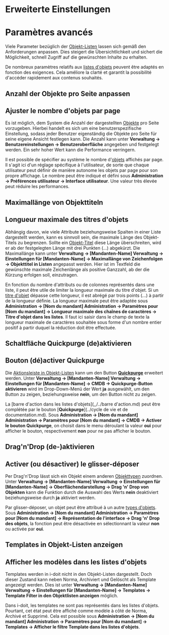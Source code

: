<!-- TRANSLATED by md-translate -->
# Erweiterte Einstellungen

# Paramètres avancés

Viele Parameter bezüglich der [Objekt-Listen](index.md) lassen sich gemäß den Anforderungen anpassen. Dies steigert die Übersichtlichkeit und sichert die Möglichkeit, schnell Zugriff auf die gewünschten Inhalte zu erhalten.

De nombreux paramètres relatifs aux [listes d'objets](index.md) peuvent être adaptés en fonction des exigences. Cela améliore la clarté et garantit la possibilité d'accéder rapidement aux contenus souhaités.

## Anzahl der Objekte pro Seite anpassen

## Ajuster le nombre d'objets par page

Es ist möglich, dem System die Anzahl der dargestellten [Objekte](../struktur-it-dokumentation.md) pro Seite vorzugeben. Hierbei handelt es sich um eine benutzerspezifische Einstellung, sodass jeder Benutzer eigenständig die Objekte pro Seite für seine eigene Ansicht festlegen kann. Die Anzahl kann unter **Verwaltung → Benutzereinstellungen → Benutzeroberfläche**  angegeben und festgelegt werden. Ein sehr hoher Wert kann die Performance verringern.

Il est possible de spécifier au système le nombre d'[objets](../structure-it-documentation.md) affichés par page. Il s'agit ici d'un réglage spécifique à l'utilisateur, de sorte que chaque utilisateur peut définir de manière autonome les objets par page pour son propre affichage. Le nombre peut être indiqué et défini sous **Administration → Préférences utilisateur → Interface utilisateur**. Une valeur très élevée peut réduire les performances.

## Maximallänge von Objekttiteln

## Longueur maximale des titres d'objets

Abhängig davon, wie viele Attribute beziehungsweise Spalten in einer Liste dargestellt werden, kann es sinnvoll sein, die maximale Länge des Objekt-Titels zu begrenzen. Sollte ein [Objekt-Titel](../eindeutige-referenzierungen.md) diese Länge überschreiten, wird er ab der festgelegten Länge mit drei Punkten (...) abgekürzt. Die Maximallänge kann unter **Verwaltung → [Mandanten-Name] Verwaltung → Einstellungen für [Mandanten-Name] → Maximallänge von Zeichenfolgen → Objekttitel in Listen** angepasst werden. Hier ist im Textfeld die gewünschte maximale Zeichenlänge als positive Ganzzahl, ab der die Kürzung erfolgen soll, einzutragen.

En fonction du nombre d'attributs ou de colonnes représentés dans une liste, il peut être utile de limiter la longueur maximale du titre d'objet. Si un [titre d'objet](../références-uniques.md) dépasse cette longueur, il est abrégé par trois points (...) à partir de la longueur définie. La longueur maximale peut être adaptée sous **Administration → [Nom du mandant] Administration → Paramètres pour [Nom du mandant] → Longueur maximale des chaînes de caractères → Titre d'objet dans les listes**. Il faut ici saisir dans le champ de texte la longueur maximale de caractères souhaitée sous forme d'un nombre entier positif à partir duquel la réduction doit être effectuée.

## Schaltfläche Quickpurge (de)aktivieren

## Bouton (dé)activer Quickpurge

Die [Aktionsleiste in Objekt-Listen](,,/../aktionsleiste.md) kann um den Button [**Quickpurge**](../lebens-und-dokumentationszyklus.md) erweitert werden. Unter **Verwaltung → [Mandanten-Name] Verwaltung → Einstellungen für [Mandanten-Name] → CMDB → Quickpurge-Button aktivieren** wird im Drop-Down-Menü der Wert  **ja** ausgewählt, um den Button zu zeigen, beziehungsweise **nein**, um den Button nicht zu zeigen.

La [barre d'action dans les listes d'objets](,,/../barre d'action.md) peut être complétée par le bouton [**Quickpurge**](../cycle de vie et de documentation.md). Sous **Administration → [Nom du mandant] Administration → Paramètres pour [Nom du mandant] → CMDB → Activer le bouton Quickpurge**, on choisit dans le menu déroulant la valeur **oui** pour afficher le bouton, respectivement **non** pour ne pas afficher le bouton.

## Drag'n'Drop (de-)aktivieren

## Activer (ou désactiver) le glisser-déposer

Per Drag'n'Drop lässt sich ein Objekt einem anderen [Objekttypen](../struktur-it-dokumentation.md) zuordnen. Unter **Verwaltung → [Mandanten-Name] Verwaltung → Einstellungen für [Mandanten-Name] → Oberflächendarstellung → Drag 'n' Drop von Objekten**  kann die Funktion durch die Auswahl des Werts **nein** deaktiviert beziehungsweise durch **ja** aktiviert werden.

Par glisser-déposer, un objet peut être attribué à un autre [types d'objets](../structure-it-documentation.md). Sous **Administration → [Nom du mandant] Administration → Paramètres pour [Nom du mandant] → Représentation de l'interface → Drag 'n' Drop des objets**, la fonction peut être désactivée en sélectionnant la valeur **non** ou activée par **oui**.

## Templates in Objekt-Listen anzeigen

## Afficher les modèles dans les listes d'objets

Templates werden in i-doit nicht in den Objekt-Listen dargestellt. Doch dieser Zustand kann neben Norma, Archiviert und Gelöscht als Template angezeigt werden. Dies ist unter **Verwaltung → [Mandanten-Name] Verwaltung → Einstellungen für [Mandanten-Name] → Templates → Template Filter in den Objektlisten anzeigen** möglich.

Dans i-doit, les templates ne sont pas représentés dans les listes d'objets. Pourtant, cet état peut être affiché comme modèle à côté de Norma, Archivé et Supprimé. Cela est possible sous **Administration → [Nom du mandant] Administration → Paramètres pour [Nom du mandant] → Templates → Afficher le filtre Template dans les listes d'objets**.